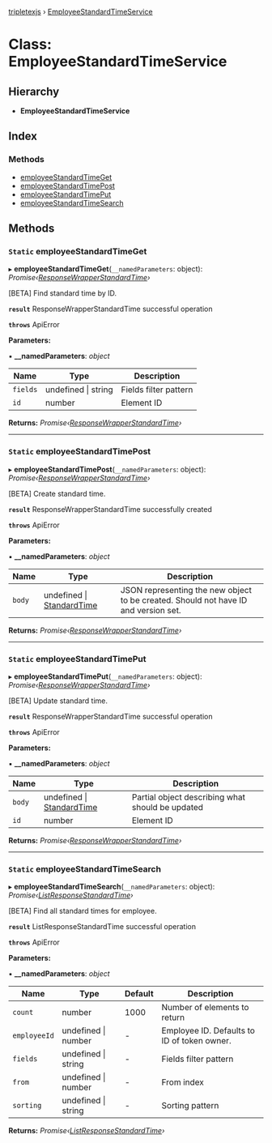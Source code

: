 [tripletexjs](../README.md) › [EmployeeStandardTimeService](employeestandardtimeservice.md)

# Class: EmployeeStandardTimeService

## Hierarchy

* **EmployeeStandardTimeService**

## Index

### Methods

* [employeeStandardTimeGet](employeestandardtimeservice.md#static-employeestandardtimeget)
* [employeeStandardTimePost](employeestandardtimeservice.md#static-employeestandardtimepost)
* [employeeStandardTimePut](employeestandardtimeservice.md#static-employeestandardtimeput)
* [employeeStandardTimeSearch](employeestandardtimeservice.md#static-employeestandardtimesearch)

## Methods

### `Static` employeeStandardTimeGet

▸ **employeeStandardTimeGet**(`__namedParameters`: object): *Promise‹[ResponseWrapperStandardTime](../interfaces/responsewrapperstandardtime.md)›*

[BETA] Find standard time by ID.

**`result`** ResponseWrapperStandardTime successful operation

**`throws`** ApiError

**Parameters:**

▪ **__namedParameters**: *object*

Name | Type | Description |
------ | ------ | ------ |
`fields` | undefined &#124; string | Fields filter pattern |
`id` | number | Element ID |

**Returns:** *Promise‹[ResponseWrapperStandardTime](../interfaces/responsewrapperstandardtime.md)›*

___

### `Static` employeeStandardTimePost

▸ **employeeStandardTimePost**(`__namedParameters`: object): *Promise‹[ResponseWrapperStandardTime](../interfaces/responsewrapperstandardtime.md)›*

[BETA] Create standard time.

**`result`** ResponseWrapperStandardTime successfully created

**`throws`** ApiError

**Parameters:**

▪ **__namedParameters**: *object*

Name | Type | Description |
------ | ------ | ------ |
`body` | undefined &#124; [StandardTime](../interfaces/standardtime.md) | JSON representing the new object to be created. Should not have ID and version set. |

**Returns:** *Promise‹[ResponseWrapperStandardTime](../interfaces/responsewrapperstandardtime.md)›*

___

### `Static` employeeStandardTimePut

▸ **employeeStandardTimePut**(`__namedParameters`: object): *Promise‹[ResponseWrapperStandardTime](../interfaces/responsewrapperstandardtime.md)›*

[BETA] Update standard time.

**`result`** ResponseWrapperStandardTime successful operation

**`throws`** ApiError

**Parameters:**

▪ **__namedParameters**: *object*

Name | Type | Description |
------ | ------ | ------ |
`body` | undefined &#124; [StandardTime](../interfaces/standardtime.md) | Partial object describing what should be updated |
`id` | number | Element ID |

**Returns:** *Promise‹[ResponseWrapperStandardTime](../interfaces/responsewrapperstandardtime.md)›*

___

### `Static` employeeStandardTimeSearch

▸ **employeeStandardTimeSearch**(`__namedParameters`: object): *Promise‹[ListResponseStandardTime](../interfaces/listresponsestandardtime.md)›*

[BETA] Find all standard times for employee.

**`result`** ListResponseStandardTime successful operation

**`throws`** ApiError

**Parameters:**

▪ **__namedParameters**: *object*

Name | Type | Default | Description |
------ | ------ | ------ | ------ |
`count` | number | 1000 | Number of elements to return |
`employeeId` | undefined &#124; number | - | Employee ID. Defaults to ID of token owner. |
`fields` | undefined &#124; string | - | Fields filter pattern |
`from` | undefined &#124; number | - | From index |
`sorting` | undefined &#124; string | - | Sorting pattern |

**Returns:** *Promise‹[ListResponseStandardTime](../interfaces/listresponsestandardtime.md)›*
